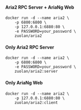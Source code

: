 #### Aria2 RPC Server + AriaNg Web

```
docker run -d --name aria2 \
    -p 6800:6800 \
    -p 127.0.0.1:6880:80 \
    -e PASSWORD=your_password \
    zuolan/aria2
```

#### Only Aria2 RPC Server

```
docker run -d --name aria2 \
    -p 6800:6800 \
    -e PASSWORD=your_password \
    zuolan/aria2:server
```

#### Only AriaNg Web

```
docker run -d --name aria2 \
    -p 127.0.0.1:6880:80 \
    zuolan/aria2:client
```
